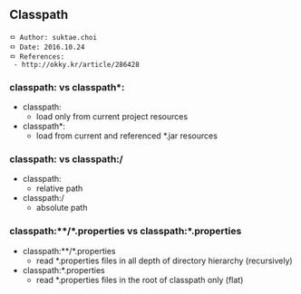 ## Classpath

```
ㅁ Author: suktae.choi
ㅁ Date: 2016.10.24
ㅁ References:
 - http://okky.kr/article/286428
```

### classpath: vs classpath\*:
- classpath:
  - load only from current project resources
- classpath*:
  - load from current and referenced \*.jar resources

### classpath: vs classpath:/
- classpath:
  - relative path
- classpath:/
  - absolute path

### classpath:\*\*/\*.properties vs classpath:\*.properties
- classpath:\*\*/\*.properties
  - read \*.properties files in all depth of directory hierarchy (recursively)
- classpath:\*.properties
  - read \*.properties files in the root of classpath only (flat)
